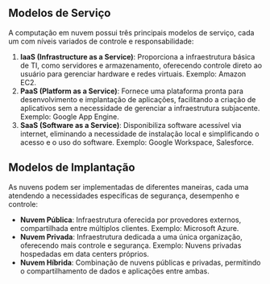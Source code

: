 ## Modelos de Serviço

A computação em nuvem possui três principais modelos de serviço, cada um com níveis variados de controle e responsabilidade:

1. **IaaS (Infrastructure as a Service)**: Proporciona a infraestrutura básica de TI, como servidores e armazenamento, oferecendo controle direto ao usuário para gerenciar hardware e redes virtuais. Exemplo: Amazon EC2.
2. **PaaS (Platform as a Service)**: Fornece uma plataforma pronta para desenvolvimento e implantação de aplicações, facilitando a criação de aplicativos sem a necessidade de gerenciar a infraestrutura subjacente. Exemplo: Google App Engine.
3. **SaaS (Software as a Service)**: Disponibiliza software acessível via internet, eliminando a necessidade de instalação local e simplificando o acesso e o uso do software. Exemplo: Google Workspace, Salesforce.

## Modelos de Implantação

As nuvens podem ser implementadas de diferentes maneiras, cada uma atendendo a necessidades específicas de segurança, desempenho e controle:

- **Nuvem Pública**: Infraestrutura oferecida por provedores externos, compartilhada entre múltiplos clientes. Exemplo: Microsoft Azure.
- **Nuvem Privada**: Infraestrutura dedicada a uma única organização, oferecendo mais controle e segurança. Exemplo: Nuvens privadas hospedadas em data centers próprios.
- **Nuvem Híbrida**: Combinação de nuvens públicas e privadas, permitindo o compartilhamento de dados e aplicações entre ambas.
